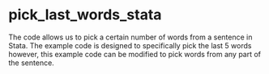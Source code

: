 # pick_last_words_stata
The code allows us to pick a certain number of words from a sentence in Stata. The example code is designed to specifically pick the last 5 words however, this example code can be modified to pick words from any part of the sentence.
